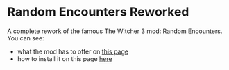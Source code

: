 # Random Encounters Reworked
A complete rework of the famous The Witcher 3 mod: Random Encounters. You can see:
- what the mod has to offer on [this page](https://aelto.github.io/W3_RandomEncounters_Tweaks/rer-explained/)
- how to install it on this page [here](https://aelto.github.io/W3_RandomEncounters_Tweaks/indepth-guide/)